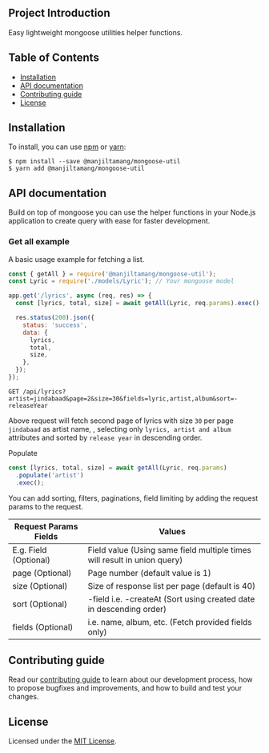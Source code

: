 ## Project Introduction

Easy lightweight mongoose utilities helper functions.

## Table of Contents

- [Installation](#installation)
- [API documentation](#api-documentation)
- [Contributing guide](#contributing-guide)
- [License](#license)

## Installation

To install, you can use [npm](https://npmjs.org/) or [yarn](https://yarnpkg.com):

    $ npm install --save @manjiltamang/mongoose-util
    $ yarn add @manjiltamang/mongoose-util

## API documentation

Build on top of mongoose you can use the helper functions in your Node.js application to create query with ease for faster development.

### Get all example

A basic usage example for fetching a list.

```javascript
const { getAll } = require('@manjiltamang/mongoose-util');
const Lyric = require('./models/Lyric'); // Your mongoose model

app.get('/lyrics', async (req, res) => {
  const [lyrics, total, size] = await getAll(Lyric, req.params).exec();

  res.status(200).json({
    status: 'success',
    data: {
      lyrics,
      total,
      size,
    },
  });
});
```

```
GET /api/lyrics?artist=jindabaad&page=2&size=30&fields=lyric,artist,album&sort=-releaseYear
```

Above request will fetch second page of lyrics with size `30` per page `jindabaad` as artist name, , selecting only `lyrics, artist and album` attributes and sorted by `release year` in descending order.

Populate

```javascript
const [lyrics, total, size] = await getAll(Lyric, req.params)
  .populate('artist')
  .exec();
```

You can add sorting, filters, paginations, field limiting by adding the request params to the request.

| Request Params Fields | Values                                                                   |
| --------------------- | ------------------------------------------------------------------------ |
| E.g. Field (Optional) | Field value (Using same field multiple times will result in union query) |
| page (Optional)       | Page number (default value is 1)                                         |
| size (Optional)       | Size of response list per page (default is 40)                           |
| sort (Optional)       | -field i.e. -createAt (Sort using created date in descending order)      |
| fields (Optional)     | i.e. name, album, etc. (Fetch provided fields only)                      |

## Contributing guide

Read our [contributing guide](./CONTRIBUTING.md) to learn about our development process, how to propose bugfixes and improvements, and how to build and test your changes.

## License

Licensed under the [MIT License](./LICENSE).
